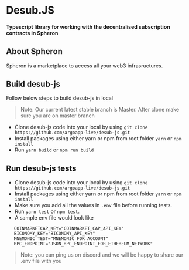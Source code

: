 # Desub.JS

#### Typescript library for working with the decentralised subscription contracts in Spheron

## About Spheron

Spheron is a marketplace to access all your web3 infrasructures.

## Build desub-js

Follow below steps to build desub-js in local

> Note: Our current latest stable branch is Master. After clone make sure you are on master branch

- Clone desub-js code into your local by using `git clone https://github.com/argoapp-live/desub-js.git`
- Install packages using either yarn or npm from root folder `yarn` or `npm install`
- Run `yarn build` or `npm run build`

## Run desub-js tests

- Clone desub-js code into your local by using `git clone https://github.com/argoapp-live/desub-js.git`
- Install packages using either yarn or npm from root folder `yarn` or `npm install`
- Make sure you add all the values in `.env` file before running tests.
- Run `yarn test` or `npm test`.
- A sample env file would look like

```
   COINMARKETCAP_KEY="COINMARKET_CAP_API_KEY"
   BICONOMY_KEY="BICONOMY_API_KEY"
   MNEMONIC_TEST="MNEMONIC_FOR_ACCOUNT"
   RPC_ENDPOINT="JSON_RPC_ENDPOINT_FOR_ETHEREUM_NETWORK"
```

> Note: you can ping us on discord and we will be happy to share our .env file with you
